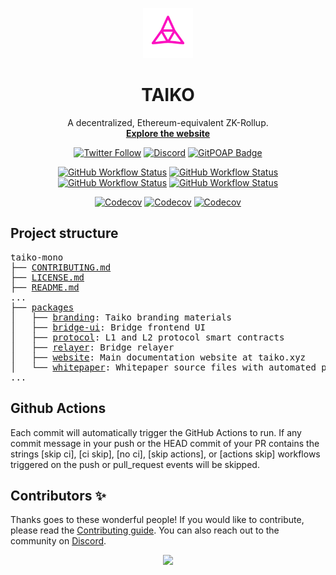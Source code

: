 <p align="center">
  <img src="./packages/branding/Logo/SVG/Taiko_Logo_Fluo.svg" width="80" alt="Logo for Taiko" />
</p>

<h1 align="center">
  TAIKO
</h1>

<p align="center">
  A decentralized, Ethereum-equivalent ZK-Rollup.
  <br />
  <a href="https://taiko.xyz" target="_blank"><strong>Explore the website</strong></a>
</p>

<div align="center">

[![Twitter Follow](https://img.shields.io/twitter/follow/taikoxyz?style=social)](https://twitter.com/taikoxyz)
[![Discord](https://img.shields.io/discord/984015101017346058?color=%235865F2&label=Discord&logo=discord&logoColor=%23fff)](https://discord.gg/taikoxyz)
[![GitPOAP Badge](https://public-api.gitpoap.io/v1/repo/taikoxyz/taiko-mono/badge)](https://www.gitpoap.io/gh/taikoxyz/taiko-mono)

[![GitHub Workflow Status](https://img.shields.io/github/workflow/status/taikoxyz/taiko-mono/Solidity?label=Protocol&logo=github)](https://github.com/taikoxyz/taiko-mono/actions/workflows/solidity.yml)
[![GitHub Workflow Status](https://img.shields.io/github/workflow/status/taikoxyz/taiko-mono/Golang?label=Relayer&logo=github)](https://github.com/taikoxyz/taiko-mono/actions/workflows/golang.yml)
[![GitHub Workflow Status](https://img.shields.io/github/workflow/status/taikoxyz/taiko-mono/Bridge%20UI?label=Bridge%20UI&logo=github)](https://github.com/taikoxyz/taiko-mono/actions/workflows/typescript.yml)
[![GitHub Workflow Status](https://img.shields.io/github/workflow/status/taikoxyz/taiko-mono/Website?label=Website&logo=github)](https://github.com/taikoxyz/taiko-mono/actions/workflows/website.yml)

[![Codecov](https://img.shields.io/codecov/c/github/taikoxyz/taiko-mono?flag=protocol&label=Protocol&logo=codecov&token=E468X2PTJC)](https://app.codecov.io/gh/taikoxyz/taiko-mono/tree/main/packages/protocol)
[![Codecov](https://img.shields.io/codecov/c/github/taikoxyz/taiko-mono?flag=relayer&label=Relayer&logo=codecov&token=E468X2PTJC)](https://app.codecov.io/gh/taikoxyz/taiko-mono/tree/main/packages/relayer)
[![Codecov](https://img.shields.io/codecov/c/github/taikoxyz/taiko-mono?flag=bridge-ui&label=Bridge%20UI&logo=codecov&token=E468X2PTJC)](https://app.codecov.io/gh/taikoxyz/taiko-mono/tree/main/packages/bridge-ui)

</div>

## Project structure

<pre>
taiko-mono
├── <a href="./CONTRIBUTING.md">CONTRIBUTING.md</a>
├── <a href="./LICENSE.md">LICENSE.md</a>
├── <a href="./README.md">README.md</a>
...
├── <a href="./packages">packages</a>
│   ├── <a href="./packages/branding">branding</a>: Taiko branding materials
│   ├── <a href="./packages/bridge-ui">bridge-ui</a>: Bridge frontend UI
│   ├── <a href="./packages/protocol">protocol</a>: L1 and L2 protocol smart contracts
│   ├── <a href="./packages/relayer">relayer</a>: Bridge relayer
│   ├── <a href="./packages/website">website</a>: Main documentation website at taiko.xyz
│   └── <a href="./packages/whitepaper">whitepaper</a>: Whitepaper source files with automated publishing
...
</pre>

## Github Actions

Each commit will automatically trigger the GitHub Actions to run. If any commit message in your push or the HEAD commit of your PR contains the strings [skip ci], [ci skip], [no ci], [skip actions], or [actions skip] workflows triggered on the push or pull_request events will be skipped.

## Contributors ✨

Thanks goes to these wonderful people! If you would like to contribute, please read the [Contributing guide](./CONTRIBUTING.md). You can also reach out to the community on [Discord](https://discord.gg/taikoxyz).

<a href="https://github.com/taikoxyz/taiko-mono/graphs/contributors">
  <p align="center">
    <img width="720" src="https://contrib.rocks/image?repo=taikoxyz/taiko-mono" />
  </p>
</a>
